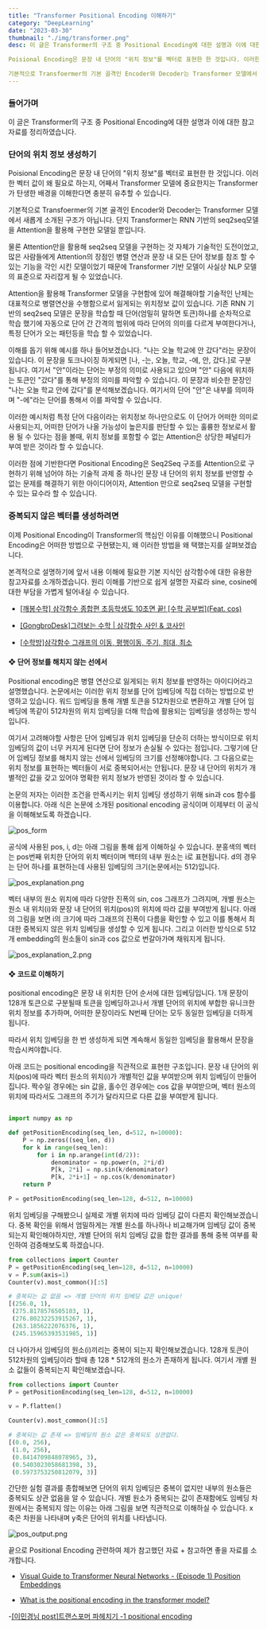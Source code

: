 ```yaml
---
title: "Transformer Positional Encoding 이해하기"
category: "DeepLearning"
date: "2023-03-30"
thumbnail: "./img/transformer.png"
desc: 이 글은 Transformer의 구조 중 Positional Encoding에 대한 설명과 이에 대한 참고자료를 정리하였습니다. 

Poisional Encoding은 문장 내 단어의 "위치 정보"를 벡터로 표현한 한 것입니다. 이러한 벡터 값이 왜 필요로 하는지, 어째서 Transformer 모델에 중요한지는 Transformer가 탄생한 배경을 이해한다면 충분히 유추할 수 있습니다.

기본적으로 Transfoermer의 기본 골격인 Encoder와 Decoder는 Transformer 모델에서 새롭게 소개된 구조가 아닙니다. 단지 Transformer는 RNN 기반의 seq2seq모델을 Attention을 활용해 구현한 모델일 뿐입니다.
---
```


### 들어가며

이 글은 Transformer의 구조 중 Positional Encoding에 대한 설명과 이에 대한 참고자료를 정리하였습니다.

### 단어의 위치 정보 생성하기

Poisional Encoding은 문장 내 단어의 "위치 정보"를 벡터로 표현한 한 것입니다. 이러한 벡터 값이 왜 필요로 하는지, 어째서 Transformer 모델에 중요한지는 Transformer가 탄생한 배경을 이해한다면 충분히 유추할 수 있습니다.

기본적으로 Transfoermer의 기본 골격인 Encoder와 Decoder는 Transformer 모델에서 새롭게 소개된 구조가 아닙니다. 단지 Transformer는 RNN 기반의 seq2seq모델을 Attention을 활용해 구현한 모델일 뿐입니다.

물론 Attention만을 활용해 seq2seq 모델을 구현하는 것 자체가 기술적인 도전이었고, 많은 사람들에게 Attention의 장점인 병렬 연산과 문장 내 모든 단어 정보를 참조 할 수 있는 기능을 각인 시킨 모델이었기 때문에 Transformer 기반 모델이 사실상 NLP 모델의 표준으로 자리잡게 될 수 있었습니다.

Attention을 활용해 Transformer 모델을 구현함에 있어 해결해야할 기술적인 난제는 대표적으로 병렬연산을 수행함으로서 잃게되는 위치정보 값이 있습니다. 기존 RNN 기반의 seq2seq 모델은 문장을 학습할 때 단어(엄밀히 말하면 토큰)하나를 순차적으로 학습 했기에 자동으로 단어 간 간격의 범위에 따라 단어의 의미를 다르게 부여한다거나, 특정 단어가 오는 패턴등을 학습 할 수 있었습니다.

이해를 돕기 위해 예시를 하나 들어보겠습니다. "나는 오늘 학교에 안 갔다"라는 문장이 있습니다. 이 문장을 토크나이징 하게되면 [나, -는, 오늘, 학교, -에, 안, 갔다.]로 구분 됩니다. 여기서 "안"이라는 단어는 부정의 의미로 사용되고 있으며 "안" 다음에 위치하는 토큰인 "갔다"를 통해 부정의 의미를 파악할 수 있습니다. 이 문장과 비슷한 문장인 "나는 오늘 학교 안에 갔다"를 분석해보겠습니다. 여기서의 단어 "안"은 내부를 의미하며 "-에"라는 단어를 통해서 이를 파악할 수 있습니다.

이러한 예시처럼 특정 단어 다음이라는 위치정보 하나만으로도 이 단어가 어떠한 의미로 사용되는지, 어떠한 단어가 나올 가능성이 높은지를 판단할 수 있는 훌륭한 정보로서 활용 될 수 있다는 점을 볼때, 위치 정보를 포함할 수 없는 Attention은 상당한 페널티가 부여 받은 것이라 할 수 있습니다.

이러한 점에 기반한다면 Positional Encoding은 Seq2Seq 구조를 Attention으로 구현하기 위해 넘어야 하는 기술적 과제 중 하나인 문장 내 단어의 위치 정보를 반영할 수 없는 문제를 해결하기 위한 아이디어이자, Attention 만으로 seq2seq 모델을 구현할 수 있는 묘수라 할 수 있습니다.

### 중복되지 않은 벡터를 생성하려면

이제 Positional Encoding이 Transformer의 핵심인 이유를 이해했으니 Positional Encoding은 어떠한 방법으로 구현됐는지, 왜 이러한 방법을 왜 택했는지를 살펴보겠습니다.

본격적으로 설명하기에 앞서 내용 이해에 필요한 기본 지식인 삼각함수에 대한 유용한 참고자료를 소개하겠습니다. 원리 이해를 기반으로 쉽게 설명한 자료라 sine, cosine에 대한 부담을 가볍게 털어내실 수 있습니다.

- [[깨봉수학] 삼각함수 종합편 초등학생도 10초면 끝! [수학 공부법](Feat. cos)](https://www.youtube.com/watch?v=C_UsgRpyrUM&t=437s)

- [[GongbroDesk]그려보는 수학 | 삼각함수 사인 & 코사인](https://www.youtube.com/watch?v=vT5pQ0-gqJU)

- [[수학방]삼각함수 그래프의 이동, 평행이동, 주기, 최대, 최소](https://mathbang.net/529#gsc.tab=0)

#### ❖ 단어 정보를 해치지 않는 선에서

Positional encoding은 병렬 연산으로 잃게되는 위치 정보를 반영하는 아이디어라고 설명했습니다. 논문에서는 이러한 위치 정보를 단어 임베딩에 직접 더하는 방법으로 반영하고 있습니다. 워드 임베딩을 통해 개별 토큰을 512차원으로 변환하고 개별 단어 임베딩에 똑같이 512차원의 위치 임베딩을 더해 학습에 활용되는 임베딩을 생성하는 방식입니다.

여기서 고려해야할 사항은 단어 임베딩과 위치 임베딩을 단순히 더하는 방식이므로 위치 임베딩의 값이 너무 커지게 된다면 단어 정보가 손실될 수 있다는 점입니다. 그렇기에 단어 임베딩 정보를 해치지 않는 선에서 임베딩의 크기를 선정해야합니다. 그 다음으로는 위치 정보를 표현하는 벡터들이 서로 중복되어서는 안됩니다. 문장 내 단어의 위치가 개별적인 값을 갖고 있어야 명확한 위치 정보가 반영된 것이라 할 수 있습니다.

논문의 저자는 이러한 조건을 만족시키는 위치 임베딩 생성하기 위해 sin과 cos 함수를 이용합니다. 아래 식은 논문에 소개된 positional encoding 공식이며 이제부터 이 공식을 이해해보도록 하겠습니다.

<img alt='pos_form' src='./img/pos_form.png'>

<br/>

공식에 사용된 pos, i, d는 아래 그림을 통해 쉽게 이해하실 수 있습니다. 분홍색의 벡터는 pos번째 위치한 단어의 위치 벡터이며 백터의 내부 원소는 i로 표현됩니다. d의 경우는 단어 하나를 표현하는데 사용된 임베딩의 크기(논문에서는 512)입니다.

<img alt='pos_explanation.png' src='./img/pos_explanation.png'>

<br/>

벡터 내부의 원소 위치에 따라 다양한 진폭의 sin, cos 그래프가 그려지며, 개별 원소는 원소 내 위치(i)와 문장 내 단어의 위치(pos)의 위치에 따라 값을 부여받게 됩니다. 아래의 그림을 보면 i의 크기에 따라 그래프의 진폭이 다름을 확인할 수 있고 이를 통해서 최대한 중복되지 않은 위치 임베딩을 생성할 수 있게 됩니다. 그리고 이러한 방식으로 512개 embedding의 원소들이 sin과 cos 값으로 번갈아가며 채워지게 됩니다.

<img alt='pos_explanation_2.png' src='./img/pos_explanation_2.png'>

<br/>

#### ❖ 코드로 이해하기

positional encoding은 문장 내 위치한 단어 순서에 대한 임베딩입니다. 1개 문장이 128개 토큰으로 구분될때 토큰을 임베딩하고나서 개별 단어의 위치에 부합한 유니크한 위치 정보를 추가하며, 어떠한 문장이라도 N번째 단어는 모두 동일한 임베딩을 더하게 됩니다.

따라서 위치 임베딩을 한 번 생성하게 되면 계속해서 동일한 임베딩을 활용해서 문장을 학습시켜야합니다.

아래 코드는 positional encoding을 직관적으로 표현한 구조입니다. 문장 내 단어의 위치(pos)에 따라 벡터 원소의 위치(i)가 개별적인 값을 부여받으며 위치 임베딩이 만들어집니다. 짝수일 경우에는 sin 값을, 홀수인 경우에는 cos 값을 부여받으며, 벡터 원소의 위치에 따라서도 그래프의 주기가 달라지므로 다른 값을 부여받게 됩니다.

```python

import numpy as np

def getPositionEncoding(seq_len, d=512, n=10000):
    P = np.zeros((seq_len, d))
    for k in range(seq_len):
        for i in np.arange(int(d/2)):
            denominator = np.power(n, 2*i/d)
            P[k, 2*i] = np.sin(k/denominator)
            P[k, 2*i+1] = np.cos(k/denominator)
    return P

P = getPositionEncoding(seq_len=128, d=512, n=10000)
```

위치 임베딩을 구해봤으니 실제로 개별 위치에 따라 임베딩 값이 다른지 확인해보겠습니다. 중복 확인을 위해서 엄밀하게는 개별 원소를 하나하나 비교해가며 임베딩 값이 중복되는지 확인해야하지만, 개별 단어의 위치 임베딩 값을 합한 결과를 통해 중복 여부를 확인하여 검증해보도록 하겠습니다.

```python
from collections import Counter
P = getPositionEncoding(seq_len=128, d=512, n=10000)
v = P.sum(axis=1)
Counter(v).most_common()[:5]

# 중복되는 값 없음 => 개별 단어의 위치 임베딩 값은 unique!
[(256.0, 1),
 (275.8178576505103, 1),
 (276.80232253915267, 1),
 (263.1856222076376, 1),
 (245.15965393531985, 1)]
```

더 나아가서 임베딩의 원소(i)끼리는 중복이 되는지 확인해보겠습니다. 128개 토큰이 512차원의 임베딩이라 할때 총 128 \* 512개의 원소가 존재하게 됩니다. 여기서 개별 원소 값들이 중복되는지 확인해보겠습니다.

```python
from collections import Counter
P = getPositionEncoding(seq_len=128, d=512, n=10000)

v = P.flatten()

Counter(v).most_common()[:5]

# 중복되는 값 존재 => 임베딩의 원소 값은 중복되도 상관없다.
[(0.0, 256),
 (1.0, 256),
 (0.8414709848078965, 3),
 (0.5403023058681398, 3),
 (0.5973753250812079, 3)]

```

간단한 실험 결과를 종합해보면 단어의 위치 임베딩은 중복이 없지만 내부의 원소들은 중복되도 상관 없음을 알 수 있습니다. 개별 원소가 중복되는 값이 존재함에도 임베딩 차원에서는 중복되지 않는 이유는 아래 그림을 보면 직관적으로 이해하실 수 있습니다. x축은 차원을 나타내며 y축은 단어의 위치를 나타냅니다.

<img alt='pos_output.png' src='./img/pos_output.png'>

<br/>

끝으로 Positional Encoding 관련하여 제가 참고했던 자료 + 참고하면 좋을 자료를 소개합니다.

- [Visual Guide to Transformer Neural Networks - (Episode 1) Position Embeddings](https://www.youtube.com/watch?v=dichIcUZfOw)

- [What is the positional encoding in the transformer model?](https://datascience.stackexchange.com/questions/51065/what-is-the-positional-encoding-in-the-transformer-model)

-[[이민경님 post]트랜스포머 파헤치기 -1 positional encoding](https://www.blossominkyung.com/deeplearning/transfomer-positional-encoding)
